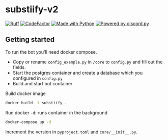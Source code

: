 # substiify-v2

[![Ruff](https://img.shields.io/endpoint?url=https://raw.githubusercontent.com/astral-sh/ruff/main/assets/badge/v2.json)](https://github.com/astral-sh/ruff)
[![CodeFactor](https://www.codefactor.io/repository/github/jackra1n/substiify-v2/badge?s=b2b5d4f291828630b83a6a566d5d2f319b2bd3d5)]()
[![Made with Python](https://img.shields.io/badge/Made%20with-Python-ffde57.svg?longCache=true&style=flat-square&colorB=ffdf68&logo=python&logoColor=88889e)](https://www.python.org/)
[![Powered by discord.py](https://img.shields.io/badge/Powered%20by-discord.py-blue?style=flat-square&logo=appveyor)](https://github.com/Rapptz/discord.py)



## Getting started

To run the bot you'll need docker compose.

- Copy or rename `config_example.py` in `/core` to `config.py` and fill out the fields. 
- Start the postgres container and create a database which you configured in `config.py`
- Build and start bot container

Build docker image
```bash
docker build -t substiify .
```

Run docker 
`-d`: runs container in the background
```bash
docker-compose up -d
```

Increment the version in `pyproject.toml` and `core/__init__.py`.
